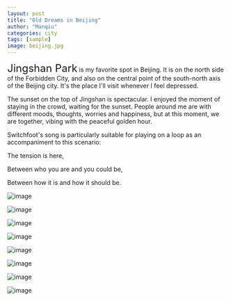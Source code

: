 ```yaml
---
layout: post
title: "Old Dreams in Beijing"
author: "Manqiu"
categories: city
tags: [sample]
image: beijing.jpg
---
```


<span style="font-size:24px;">Jingshan Park</span> is my favorite spot in Beijing. It is on the north side of the Forbidden City, and also on the central point of the south-north axis of the Beijing city. It's the place I'll visit whenever I feel depressed.

The sunset on the top of Jingshan is spectacular. I enjoyed the moment of staying in the crowd, waiting for the sunset. People around me are with different moods, thoughts, worries and happiness, but at this moment, we are together, vibing with the peaceful golden hour.   


Switchfoot's song is particularly suitable for playing on a loop as an accompaniment to this scenario: 

  The tension is here,    

  Between who you are and you could be,    

  Between how it is and how it should be.    


![image](/photo/assets/img/bj1.JPG)

![image](/photo/assets/img/bj2.JPG)

![image](/photo/assets/img/bj3.JPG)

![image](/photo/assets/img/bj4.JPG)

![image](/photo/assets/img/bj44.jpg)

![image](/photo/assets/img/bj45.jpg)

![image](/photo/assets/img/bj5.JPG)

![image](/photo/assets/img/bj6.jpg)
